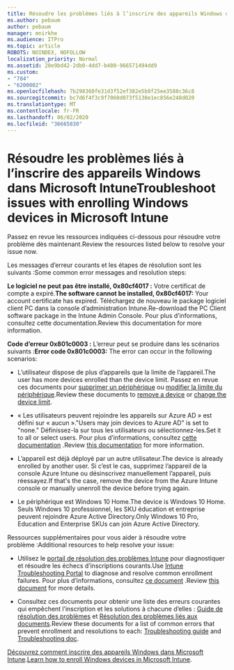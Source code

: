 ```yaml
---
title: Résoudre les problèmes liés à l’inscrire des appareils Windows dans Microsoft Intune
ms.author: pebaum
author: pebaum
manager: mnirkhe
ms.audience: ITPro
ms.topic: article
ROBOTS: NOINDEX, NOFOLLOW
localization_priority: Normal
ms.assetid: 20e9bd42-2db0-4dd7-b480-966571494dd9
ms.custom:
- "784"
- "6200002"
ms.openlocfilehash: 7b298360fe31d3f52ef382e5b8f25ee3588c36c8
ms.sourcegitcommit: bc7d6f4f3c9f7060d073f5130e1ec856e248d020
ms.translationtype: MT
ms.contentlocale: fr-FR
ms.lasthandoff: 06/02/2020
ms.locfileid: "36665830"
---
```

# <a name="troubleshoot-issues-with-enrolling-windows-devices-in-microsoft-intune"></a><span data-ttu-id="b501d-102">Résoudre les problèmes liés à l’inscrire des appareils Windows dans Microsoft Intune</span><span class="sxs-lookup"><span data-stu-id="b501d-102">Troubleshoot issues with enrolling Windows devices in Microsoft Intune</span></span>

<span data-ttu-id="b501d-103">Passez en revue les ressources indiquées ci-dessous pour résoudre votre problème dès maintenant.</span><span class="sxs-lookup"><span data-stu-id="b501d-103">Review the resources listed below to resolve your issue now.</span></span>
  
<span data-ttu-id="b501d-104">Les messages d’erreur courants et les étapes de résolution sont les suivants :</span><span class="sxs-lookup"><span data-stu-id="b501d-104">Some common error messages and resolution steps:</span></span>
  
 <span data-ttu-id="b501d-105">**Le logiciel ne peut pas être installé, 0x80cf4017 :** Votre certificat de compte a expiré.</span><span class="sxs-lookup"><span data-stu-id="b501d-105">**The software cannot be installed, 0x80cf4017:** Your account certificate has expired.</span></span> <span data-ttu-id="b501d-106">Téléchargez de nouveau le package logiciel client PC dans la console d’administration Intune.</span><span class="sxs-lookup"><span data-stu-id="b501d-106">Re-download the PC Client software package in the Intune Admin Console.</span></span> <span data-ttu-id="b501d-107">Pour plus d’informations, consultez cette documentation.</span><span class="sxs-lookup"><span data-stu-id="b501d-107">Review this documentation for more information.</span></span>
  
 <span data-ttu-id="b501d-108">**Code d’erreur 0x801c0003 :** L’erreur peut se produire dans les scénarios suivants :</span><span class="sxs-lookup"><span data-stu-id="b501d-108">**Error code 0x801c0003:** The error can occur in the following scenarios:</span></span>
  
-  <span data-ttu-id="b501d-109">L’utilisateur dispose de plus d’appareils que la limite de l’appareil.</span><span class="sxs-lookup"><span data-stu-id="b501d-109">The user has more devices enrolled than the device limit.</span></span> <span data-ttu-id="b501d-110">Passez en revue ces documents pour [supprimer un périphérique](https://docs.microsoft.com/intune/devices-wipe) ou [modifier la limite du périphérique](https://docs.microsoft.com/intune/enrollment-restrictions-set#set-device-limit-restrictions).</span><span class="sxs-lookup"><span data-stu-id="b501d-110">Review these documents to [remove a device](https://docs.microsoft.com/intune/devices-wipe) or [change the device limit](https://docs.microsoft.com/intune/enrollment-restrictions-set#set-device-limit-restrictions).</span></span>

-  <span data-ttu-id="b501d-111">« Les utilisateurs peuvent rejoindre les appareils sur Azure AD » est défini sur « aucun ».</span><span class="sxs-lookup"><span data-stu-id="b501d-111">"Users may join devices to Azure AD" is set to "none."</span></span> <span data-ttu-id="b501d-112">Définissez-la sur tous les utilisateurs ou sélectionnez-les.</span><span class="sxs-lookup"><span data-stu-id="b501d-112">Set it to all or select users.</span></span> <span data-ttu-id="b501d-113">Pour plus d’informations, consultez [cette documentation](https://docs.microsoft.com/azure/active-directory/device-management-azure-portal#configure-device-settings) .</span><span class="sxs-lookup"><span data-stu-id="b501d-113">Review [this documentation](https://docs.microsoft.com/azure/active-directory/device-management-azure-portal#configure-device-settings) for more information.</span></span>

-  <span data-ttu-id="b501d-114">L’appareil est déjà déployé par un autre utilisateur.</span><span class="sxs-lookup"><span data-stu-id="b501d-114">The device is already enrolled by another user.</span></span> <span data-ttu-id="b501d-115">Si c’est le cas, supprimez l’appareil de la console Azure Intune ou désinscrivez manuellement l’appareil, puis réessayez.</span><span class="sxs-lookup"><span data-stu-id="b501d-115">If that's the case, remove the device from the Azure Intune console or manually unenroll the device before trying again.</span></span>

-  <span data-ttu-id="b501d-116">Le périphérique est Windows 10 Home.</span><span class="sxs-lookup"><span data-stu-id="b501d-116">The device is Windows 10 Home.</span></span> <span data-ttu-id="b501d-117">Seuls Windows 10 professionnel, les SKU éducation et entreprise peuvent rejoindre Azure Active Directory.</span><span class="sxs-lookup"><span data-stu-id="b501d-117">Only Windows 10 Pro, Education and Enterprise SKUs can join Azure Active Directory.</span></span>

<span data-ttu-id="b501d-118">Ressources supplémentaires pour vous aider à résoudre votre problème :</span><span class="sxs-lookup"><span data-stu-id="b501d-118">Additional resources to help resolve your issue:</span></span>
  
-  <span data-ttu-id="b501d-119">Utilisez le [portail de résolution des problèmes Intune](https://devicemanagement.microsoft.com/#blade/Microsoft_Intune_DeviceSettings/TroubleshootBlade) pour diagnostiquer et résoudre les échecs d’inscriptions courants.</span><span class="sxs-lookup"><span data-stu-id="b501d-119">Use [Intune Troubleshooting Portal](https://devicemanagement.microsoft.com/#blade/Microsoft_Intune_DeviceSettings/TroubleshootBlade) to diagnose and resolve common enrollment failures.</span></span> <span data-ttu-id="b501d-120">Pour plus d’informations, consultez [ce document](https://docs.microsoft.com/intune/help-desk-operators) .</span><span class="sxs-lookup"><span data-stu-id="b501d-120">Review [this document](https://docs.microsoft.com/intune/help-desk-operators) for more details.</span></span>

-  <span data-ttu-id="b501d-121">Consultez ces documents pour obtenir une liste des erreurs courantes qui empêchent l’inscription et les solutions à chacune d’elles : [Guide de résolution des problèmes](https://support.microsoft.com/help/4089533/troubleshooting-windows-device-enrollment-problems-in-microsoft-intune) et [Résolution des problèmes liés aux documents](https://docs.microsoft.com/intune-classic/troubleshoot/troubleshoot-device-enrollment-in-intune).</span><span class="sxs-lookup"><span data-stu-id="b501d-121">Review these documents for a list of common errors that prevent enrollment and resolutions to each: [Troubleshooting guide](https://support.microsoft.com/help/4089533/troubleshooting-windows-device-enrollment-problems-in-microsoft-intune) and [Troubleshooting doc](https://docs.microsoft.com/intune-classic/troubleshoot/troubleshoot-device-enrollment-in-intune).</span></span>

<span data-ttu-id="b501d-122">[Découvrez comment inscrire des appareils Windows dans Microsoft Intune](https://docs.microsoft.com/intune/windows-enroll).</span><span class="sxs-lookup"><span data-stu-id="b501d-122">[Learn how to enroll Windows devices in Microsoft Intune](https://docs.microsoft.com/intune/windows-enroll).</span></span>
